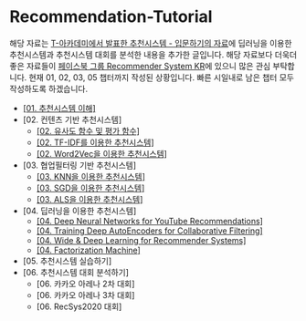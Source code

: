 # Recommendation-Tutorial

해당 자료는 [T-아카데미에서 발표한 추천시스템 - 입문하기의 자료](https://github.com/choco9966/T-academy-Recommendation)에 딥러닝을 이용한 추천시스템과 추천시스템 대회를 분석한 내용을 추가한 글입니다. 해당 자료보다 더욱더 좋은 자료들이 [페이스북 그룹 Recommender System KR](https://www.facebook.com/groups/2611614312273351)에 있으니 많은 관심 부탁합니다. 현재 01, 02, 03, 05 챕터까지 작성된 상황입니다. 빠른 시일내로 남은 챕터 모두 작성하도록 하겠습니다. 

- [[01. 추천시스템 이해]](https://eda-ai-lab.tistory.com/522)
- [02. 컨텐츠 기반 추천시스템]
  - [[02. 유사도 함수 및 평가 함수]](https://eda-ai-lab.tistory.com/524)
  - [[02. TF-IDF를 이용한 추천시스템]](https://eda-ai-lab.tistory.com/525)
  - [[02. Word2Vec을 이용한 추천시스템]](https://eda-ai-lab.tistory.com/526)
- [03. 협업필터링 기반 추천시스템]
  - [[03. KNN을 이용한 추천시스템]](https://eda-ai-lab.tistory.com/527)
  - [[03. SGD을 이용한 추천시스템]](https://eda-ai-lab.tistory.com/528)
  - [[03. ALS을 이용한 추천시스템]](https://eda-ai-lab.tistory.com/529)
- [04. 딥러닝을 이용한 추천시스템]
  - [[04. Deep Neural Networks for YouTube Recommendations]](https://eda-ai-lab.tistory.com/530)
  - [[04. Training Deep AutoEncoders for Collaborative Filtering]](https://eda-ai-lab.tistory.com/531)
  - [[04. Wide & Deep Learning for Recommender Systems]](https://eda-ai-lab.tistory.com/532)
  - [[04. Factorization Machine]](https://eda-ai-lab.tistory.com/533)
- [05. 추천시스템 실습하기]
- [06. 추천시스템 대회 분석하기]
  - [06. 카카오 아레나 2차 대회]
  - [06. 카카오 아레나 3차 대회]
  - [06. RecSys2020 대회]